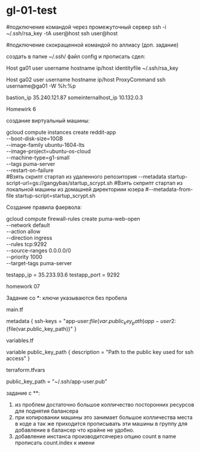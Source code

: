 # gl-01-test


#подключение командой через промежуточный сервер
ssh -i ~/.ssh/rsa_key -tA user@host ssh user@host

#подключение скокращенной командой по аллиасу (доп. задание)

создать в папке ~/.ssh/ файл config
и прописать сдел:

Host ga01
	user username
	hostname ip/host
	identityfile ~/.ssh/rsa_key
	
Host ga02
	user username
        hostname ip/host
	ProxyCommand  ssh username@ga01 -W %h:%p


bastion_ip 35.240.121.87
someinternalhost_ip 10.132.0.3




Homewirk 6 

создание виртуальный машины: 

gcloud compute instances create reddit-app\
  --boot-disk-size=10GB \
  --image-family ubuntu-1604-lts \
  --image-project=ubuntu-os-cloud \
  --machine-type=g1-small \
  --tags puma-server \
  --restart-on-failure \
#Взять скрипт стартап из удаленного репозитория
  --metadata startup-script-url=gs://gangybas/startup_scrypt.sh 
#Взять скприпт стартап из локальной машины из домашней директориии юзера
#--metadata-from-file startup-script=startup_scrypt.sh 


Создание правила фаервола:

gcloud compute firewall-rules create puma-web-open \
    --network default \
    --action allow \
    --direction ingress \
    --rules tcp:9292 \
    --source-ranges 0.0.0.0/0 \
    --priority 1000 \
    --target-tags puma-server
  

testapp_ip = 35.233.93.6
testapp_port = 9292



homework 07

Задание со *:
ключи указываются без пробела

main.tf


 metadata {
    ssh-keys = "app-user:${file(var.public_key_path)}app-user2:${file(var.public_key_path)}"
  }


variables.tf

variable public_key_path {
  description = "Path to the public key used for ssh access"
}

terraform.tfvars

public_key_path = "~/.ssh/app-user.pub"


задание с **:

1. из проблем достаточно большое колличество посторонних ресурсов для поднятия балансера
2. при копировании машины это занимает большое колличества места в коде а так же приходится прописывать эти машины в группу для добавление в балансер что крайне не удобно.
3. добавление инстанса производитсячерез опцию count  в name прописать count.index к имени 



